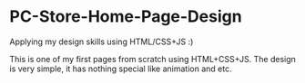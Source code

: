 # PC-Store-Home-Page-Design
Applying my design skills using HTML/CSS+JS :)

This is one of my first pages from scratch using HTML+CSS+JS.
The design is very simple, it has nothing special like animation and etc.
